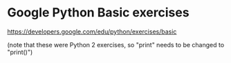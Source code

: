 # Google Python Basic exercises
https://developers.google.com/edu/python/exercises/basic

(note that these were Python 2 exercises, so "print" needs to be changed to "print()")
